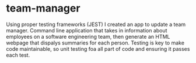 # team-manager

Using proper testing frameworks (JEST) I created an app to update a team manager. Command line application that takes in information about employees on a software engineering team, then generate an HTML webpage that dispalys summaries for each person. Testing is key to make code maintainable, so unit testing foa all part of code and ensuring it passes each test.



